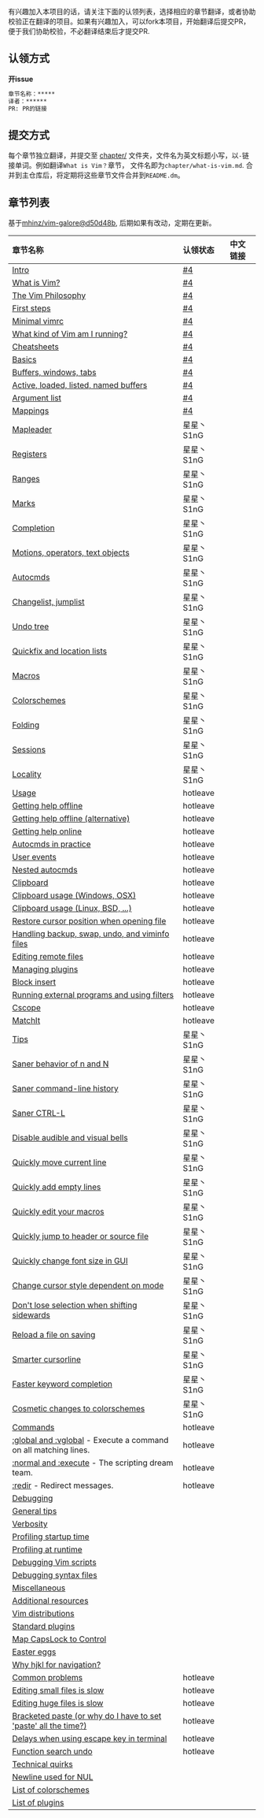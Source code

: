有兴趣加入本项目的话，请关注下面的认领列表，选择相应的章节翻译，或者协助校验正在翻译的项目。如果有兴趣加入，可以fork本项目，开始翻译后提交PR，便于我们协助校验，不必翻译结束后才提交PR.

## 认领方式

**开issue**

```md
章节名称：*****
译者：******
PR: PR的链接
```

## 提交方式

每个章节独立翻译，并提交至 [chapter/](chapter/) 文件夹，文件名为英文标题小写，以`-`链接单词。例如翻译`What is Vim？`章节， 文件名即为`chapter/what-is-vim.md`. 合并到主仓库后，将定期将这些章节文件合并到`README.dm`。

## 章节列表

基于[mhinz/vim-galore@d50d48b](https://github.com/mhinz/vim-galore/tree/d50d48bce40bbbd99a0528a2893b00cf54a6f4b9), 后期如果有改动，定期在更新。

|章节名称|认领状态|中文链接|
|:------|:------|:------|
| [Intro](https://github.com/mhinz/vim-galore#intro) | [#4] | |
| [What is Vim?](https://github.com/mhinz/vim-galore#what-is-vim) | [#4] | |
| [The Vim Philosophy](https://github.com/mhinz/vim-galore#the-vim-philosophy) | [#4] | |
| [First steps](https://github.com/mhinz/vim-galore#first-steps) | [#4] | |
| [Minimal vimrc](https://github.com/mhinz/vim-galore#minimal-vimrc) | [#4] | |
| [What kind of Vim am I running?](https://github.com/mhinz/vim-galore#what-kind-of-vim-am-i-running) | [#4] | |
| [Cheatsheets](https://github.com/mhinz/vim-galore#cheatsheets) | [#4] | |
| [Basics](https://github.com/mhinz/vim-galore#basics-1) | [#4] | |
| [Buffers, windows, tabs](https://github.com/mhinz/vim-galore#buffers-windows-tabs) | [#4] | |
| [Active, loaded, listed, named buffers](https://github.com/mhinz/vim-galore#active-loaded-listed-named-buffers) | [#4] | |
| [Argument list](https://github.com/mhinz/vim-galore#argument-list) | [#4] | |
| [Mappings](https://github.com/mhinz/vim-galore#mappings) | [#4] | |
| [Mapleader](https://github.com/mhinz/vim-galore#mapleader) | 星星丶S1nG | |
| [Registers](https://github.com/mhinz/vim-galore#registers) | 星星丶S1nG | |
| [Ranges](https://github.com/mhinz/vim-galore#ranges) | 星星丶S1nG | |
| [Marks](https://github.com/mhinz/vim-galore#marks) | 星星丶S1nG | |
| [Completion](https://github.com/mhinz/vim-galore#completion) | 星星丶S1nG | |
| [Motions, operators, text objects](https://github.com/mhinz/vim-galore#motions-operators-text-objects) | 星星丶S1nG | |
| [Autocmds](https://github.com/mhinz/vim-galore#autocmds) | 星星丶S1nG | |
| [Changelist, jumplist](https://github.com/mhinz/vim-galore#changelist-jumplist) | 星星丶S1nG | |
| [Undo tree](https://github.com/mhinz/vim-galore#undo-tree) | 星星丶S1nG | |
| [Quickfix and location lists](https://github.com/mhinz/vim-galore#quickfix-and-location-lists) | 星星丶S1nG | |
| [Macros](https://github.com/mhinz/vim-galore#macros) | 星星丶S1nG | |
| [Colorschemes](https://github.com/mhinz/vim-galore#colorschemes) | 星星丶S1nG | |
| [Folding](https://github.com/mhinz/vim-galore#folding) | 星星丶S1nG | |
| [Sessions](https://github.com/mhinz/vim-galore#sessions) | 星星丶S1nG | |
| [Locality](https://github.com/mhinz/vim-galore#locality) | 星星丶S1nG | |
| [Usage](https://github.com/mhinz/vim-galore#usage-1) | hotleave | |
| [Getting help offline](https://github.com/mhinz/vim-galore#getting-help-offline) | hotleave | |
| [Getting help offline (alternative)](https://github.com/mhinz/vim-galore#getting-help-offline-alternative) | hotleave | |
| [Getting help online](https://github.com/mhinz/vim-galore#getting-help-online) | hotleave | |
| [Autocmds in practice](https://github.com/mhinz/vim-galore#autocmds-in-practice) | hotleave | |
| [User events](https://github.com/mhinz/vim-galore#user-events) | hotleave | |
| [Nested autocmds](https://github.com/mhinz/vim-galore#nested-autocmds) | hotleave | |
| [Clipboard](https://github.com/mhinz/vim-galore#clipboard) | hotleave | |
| [Clipboard usage (Windows, OSX)](https://github.com/mhinz/vim-galore#clipboard-usage-windows-osx) | hotleave | |
| [Clipboard usage (Linux, BSD, ...)](https://github.com/mhinz/vim-galore#clipboard-usage-linux-bsd-) | hotleave | |
| [Restore cursor position when opening file](https://github.com/mhinz/vim-galore#restore-cursor-position-when-opening-file) | hotleave | |
| [Handling backup, swap, undo, and viminfo files](https://github.com/mhinz/vim-galore#handling-backup-swap-undo-and-viminfo-files) | hotleave | |
| [Editing remote files](https://github.com/mhinz/vim-galore#editing-remote-files) | hotleave | |
| [Managing plugins](https://github.com/mhinz/vim-galore#managing-plugins) | hotleave | |
| [Block insert](https://github.com/mhinz/vim-galore#block-insert) | hotleave | |
| [Running external programs and using filters](https://github.com/mhinz/vim-galore#running-external-programs-and-using-filters) | hotleave | |
| [Cscope](https://github.com/mhinz/vim-galore#cscope) | hotleave | |
| [MatchIt](https://github.com/mhinz/vim-galore#matchit) | hotleave | |
| [Tips](https://github.com/mhinz/vim-galore#tips-1) | 星星丶S1nG | |
| [Saner behavior of n and N](https://github.com/mhinz/vim-galore#saner-behavior-of-n-and-n) | 星星丶S1nG | |
| [Saner command-line history](https://github.com/mhinz/vim-galore#saner-command-line-history) | 星星丶S1nG | |
| [Saner CTRL-L](https://github.com/mhinz/vim-galore#saner-ctrl-l) | 星星丶S1nG | |
| [Disable audible and visual bells](https://github.com/mhinz/vim-galore#disable-audible-and-visual-bells) | 星星丶S1nG | |
| [Quickly move current line](https://github.com/mhinz/vim-galore#quickly-move-current-line) | 星星丶S1nG | |
| [Quickly add empty lines](https://github.com/mhinz/vim-galore#quickly-add-empty-lines) | 星星丶S1nG | |
| [Quickly edit your macros](https://github.com/mhinz/vim-galore#quickly-edit-your-macros) | 星星丶S1nG | |
| [Quickly jump to header or source file](https://github.com/mhinz/vim-galore#quickly-jump-to-header-or-source-file) | 星星丶S1nG | |
| [Quickly change font size in GUI](https://github.com/mhinz/vim-galore#quickly-change-font-size-in-gui) | 星星丶S1nG | |
| [Change cursor style dependent on mode](https://github.com/mhinz/vim-galore#change-cursor-style-dependent-on-mode) | 星星丶S1nG | |
| [Don't lose selection when shifting sidewards](https://github.com/mhinz/vim-galore#dont-lose-selection-when-shifting-sidewards) | 星星丶S1nG | |
| [Reload a file on saving](https://github.com/mhinz/vim-galore#reload-a-file-on-saving) | 星星丶S1nG | |
| [Smarter cursorline](https://github.com/mhinz/vim-galore#smarter-cursorline) | 星星丶S1nG | |
| [Faster keyword completion](https://github.com/mhinz/vim-galore#faster-keyword-completion) | 星星丶S1nG | |
| [Cosmetic changes to colorschemes](https://github.com/mhinz/vim-galore#cosmetic-changes-to-colorschemes) | 星星丶S1nG | |
| [Commands](https://github.com/mhinz/vim-galore#commands-1) | hotleave | |
| [:global and :vglobal](https://github.com/mhinz/vim-galore#global-and-vglobal) - Execute a command on all matching lines. | hotleave | |
| [:normal and :execute](https://github.com/mhinz/vim-galore#normal-and-execute) - The scripting dream team. | hotleave | |
| [:redir](https://github.com/mhinz/vim-galore#redir) - Redirect messages. | hotleave | |
| [Debugging](https://github.com/mhinz/vim-galore#debugging-1) | | |
| [General tips](https://github.com/mhinz/vim-galore#general-tips) | | |
| [Verbosity](https://github.com/mhinz/vim-galore#verbosity) | | |
| [Profiling startup time](https://github.com/mhinz/vim-galore#profiling-startup-time) | | |
| [Profiling at runtime](https://github.com/mhinz/vim-galore#profiling-at-runtime) | | |
| [Debugging Vim scripts](https://github.com/mhinz/vim-galore#debugging-vim-scripts) | | |
| [Debugging syntax files](https://github.com/mhinz/vim-galore#debugging-syntax-files) | | |
| [Miscellaneous](https://github.com/mhinz/vim-galore#miscellaneous-1) | | |
| [Additional resources](https://github.com/mhinz/vim-galore#additional-resources) | | |
| [Vim distributions](https://github.com/mhinz/vim-galore#vim-distributions) | | |
| [Standard plugins](https://github.com/mhinz/vim-galore#standard-plugins) | | |
| [Map CapsLock to Control](https://github.com/mhinz/vim-galore#map-capslock-to-control) | | |
| [Easter eggs](https://github.com/mhinz/vim-galore#easter-eggs) | | |
| [Why hjkl for navigation?](https://github.com/mhinz/vim-galore#why-hjkl-for-navigation) | | |
| [Common problems](https://github.com/mhinz/vim-galore#common-problems-1) | hotleave | |
| [Editing small files is slow](https://github.com/mhinz/vim-galore#editing-small-files-is-slow) | hotleave | |
| [Editing huge files is slow](https://github.com/mhinz/vim-galore#editing-huge-files-is-slow) | hotleave | |
| [Bracketed paste (or why do I have to set 'paste' all the time?)](https://github.com/mhinz/vim-galore#bracketed-paste-or-why-do-i-have-to-set-paste-all-the-time) | hotleave | |
| [Delays when using escape key in terminal](https://github.com/mhinz/vim-galore#delays-when-using-escape-key-in-terminal) | hotleave | |
| [Function search undo](https://github.com/mhinz/vim-galore#function-search-undo) | hotleave | |
| [Technical quirks](https://github.com/mhinz/vim-galore#technical-quirks-1) | | |
| [Newline used for NUL](https://github.com/mhinz/vim-galore#newline-used-for-nul) | | |
| [List of colorschemes](https://github.com/mhinz/vim-galore#list-of-colorschemes-1) | | |
| [List of plugins](https://github.com/mhinz/vim-galorecontents/plugins.md) | | |


<!-- plublic links -->
[#4]: https://github.com/wsdjeg/vim-galore-zh_cn/pull/4
